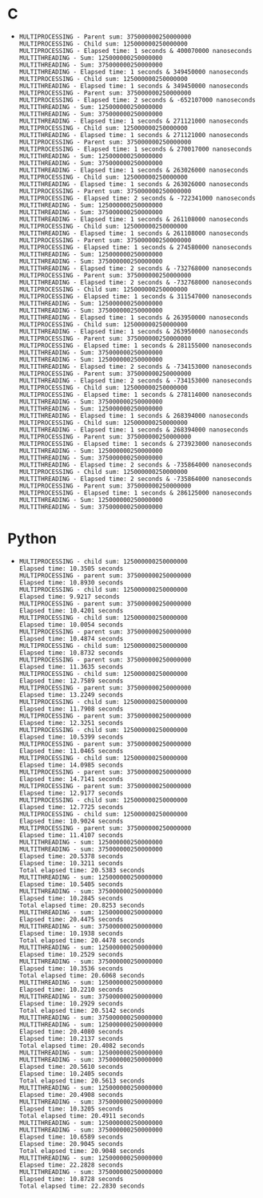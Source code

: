 # C
- ```
  MULTIPROCESSING - Parent sum: 375000000250000000
  MULTIPROCESSING - Child sum: 125000000250000000
  MULTIPROCESSING - Elapsed time: 1 seconds & 400070000 nanoseconds
  MULTITHREADING - Sum: 125000000250000000
  MULTITHREADING - Sum: 375000000250000000
  MULTITHREADING - Elapsed time: 1 seconds & 349450000 nanoseconds
  MULTIPROCESSING - Child sum: 125000000250000000
  MULTITHREADING - Elapsed time: 1 seconds & 349450000 nanoseconds
  MULTIPROCESSING - Parent sum: 375000000250000000
  MULTIPROCESSING - Elapsed time: 2 seconds & -652107000 nanoseconds
  MULTITHREADING - Sum: 125000000250000000
  MULTITHREADING - Sum: 375000000250000000
  MULTITHREADING - Elapsed time: 1 seconds & 271121000 nanoseconds
  MULTIPROCESSING - Child sum: 125000000250000000
  MULTITHREADING - Elapsed time: 1 seconds & 271121000 nanoseconds
  MULTIPROCESSING - Parent sum: 375000000250000000
  MULTIPROCESSING - Elapsed time: 1 seconds & 270017000 nanoseconds
  MULTITHREADING - Sum: 125000000250000000
  MULTITHREADING - Sum: 375000000250000000
  MULTITHREADING - Elapsed time: 1 seconds & 263026000 nanoseconds
  MULTIPROCESSING - Child sum: 125000000250000000
  MULTITHREADING - Elapsed time: 1 seconds & 263026000 nanoseconds
  MULTIPROCESSING - Parent sum: 375000000250000000
  MULTIPROCESSING - Elapsed time: 2 seconds & -722341000 nanoseconds
  MULTITHREADING - Sum: 125000000250000000
  MULTITHREADING - Sum: 375000000250000000
  MULTITHREADING - Elapsed time: 1 seconds & 261108000 nanoseconds
  MULTIPROCESSING - Child sum: 125000000250000000
  MULTITHREADING - Elapsed time: 1 seconds & 261108000 nanoseconds
  MULTIPROCESSING - Parent sum: 375000000250000000
  MULTIPROCESSING - Elapsed time: 1 seconds & 274580000 nanoseconds
  MULTITHREADING - Sum: 125000000250000000
  MULTITHREADING - Sum: 375000000250000000
  MULTITHREADING - Elapsed time: 2 seconds & -732768000 nanoseconds
  MULTIPROCESSING - Parent sum: 375000000250000000
  MULTITHREADING - Elapsed time: 2 seconds & -732768000 nanoseconds
  MULTIPROCESSING - Child sum: 125000000250000000
  MULTIPROCESSING - Elapsed time: 1 seconds & 311547000 nanoseconds
  MULTITHREADING - Sum: 125000000250000000
  MULTITHREADING - Sum: 375000000250000000
  MULTITHREADING - Elapsed time: 1 seconds & 263950000 nanoseconds
  MULTIPROCESSING - Child sum: 125000000250000000
  MULTITHREADING - Elapsed time: 1 seconds & 263950000 nanoseconds
  MULTIPROCESSING - Parent sum: 375000000250000000
  MULTIPROCESSING - Elapsed time: 1 seconds & 281155000 nanoseconds
  MULTITHREADING - Sum: 375000000250000000
  MULTITHREADING - Sum: 125000000250000000
  MULTITHREADING - Elapsed time: 2 seconds & -734153000 nanoseconds
  MULTIPROCESSING - Parent sum: 375000000250000000
  MULTITHREADING - Elapsed time: 2 seconds & -734153000 nanoseconds
  MULTIPROCESSING - Child sum: 125000000250000000
  MULTIPROCESSING - Elapsed time: 1 seconds & 278114000 nanoseconds
  MULTITHREADING - Sum: 375000000250000000
  MULTITHREADING - Sum: 125000000250000000
  MULTITHREADING - Elapsed time: 1 seconds & 268394000 nanoseconds
  MULTIPROCESSING - Child sum: 125000000250000000
  MULTITHREADING - Elapsed time: 1 seconds & 268394000 nanoseconds
  MULTIPROCESSING - Parent sum: 375000000250000000
  MULTIPROCESSING - Elapsed time: 1 seconds & 273923000 nanoseconds
  MULTITHREADING - Sum: 125000000250000000
  MULTITHREADING - Sum: 375000000250000000
  MULTITHREADING - Elapsed time: 2 seconds & -735864000 nanoseconds
  MULTIPROCESSING - Child sum: 125000000250000000
  MULTITHREADING - Elapsed time: 2 seconds & -735864000 nanoseconds
  MULTIPROCESSING - Parent sum: 375000000250000000
  MULTIPROCESSING - Elapsed time: 1 seconds & 286125000 nanoseconds
  MULTITHREADING - Sum: 125000000250000000
  MULTITHREADING - Sum: 375000000250000000
  ```
# Python
- ```
  MULTIPROCESSING - child sum: 125000000250000000
  Elapsed time: 10.3505 seconds
  MULTIPROCESSING - parent sum: 375000000250000000
  Elapsed time: 10.8930 seconds
  MULTIPROCESSING - child sum: 125000000250000000
  Elapsed time: 9.9217 seconds
  MULTIPROCESSING - parent sum: 375000000250000000
  Elapsed time: 10.4201 seconds
  MULTIPROCESSING - child sum: 125000000250000000
  Elapsed time: 10.0054 seconds
  MULTIPROCESSING - parent sum: 375000000250000000
  Elapsed time: 10.4874 seconds
  MULTIPROCESSING - child sum: 125000000250000000
  Elapsed time: 10.8732 seconds
  MULTIPROCESSING - parent sum: 375000000250000000
  Elapsed time: 11.3635 seconds
  MULTIPROCESSING - child sum: 125000000250000000
  Elapsed time: 12.7589 seconds
  MULTIPROCESSING - parent sum: 375000000250000000
  Elapsed time: 13.2249 seconds
  MULTIPROCESSING - child sum: 125000000250000000
  Elapsed time: 11.7908 seconds
  MULTIPROCESSING - parent sum: 375000000250000000
  Elapsed time: 12.3251 seconds
  MULTIPROCESSING - child sum: 125000000250000000
  Elapsed time: 10.5399 seconds
  MULTIPROCESSING - parent sum: 375000000250000000
  Elapsed time: 11.0465 seconds
  MULTIPROCESSING - child sum: 125000000250000000
  Elapsed time: 14.0985 seconds
  MULTIPROCESSING - parent sum: 375000000250000000
  Elapsed time: 14.7141 seconds
  MULTIPROCESSING - parent sum: 375000000250000000
  Elapsed time: 12.9177 seconds
  MULTIPROCESSING - child sum: 125000000250000000
  Elapsed time: 12.7725 seconds
  MULTIPROCESSING - child sum: 125000000250000000
  Elapsed time: 10.9024 seconds
  MULTIPROCESSING - parent sum: 375000000250000000
  Elapsed time: 11.4107 seconds
  MULTITHREADING - sum: 125000000250000000
  MULTITHREADING - sum: 375000000250000000
  Elapsed time: 20.5378 seconds
  Elapsed time: 10.3211 seconds
  Total elapsed time: 20.5383 seconds
  MULTITHREADING - sum: 125000000250000000
  Elapsed time: 10.5405 seconds
  MULTITHREADING - sum: 375000000250000000
  Elapsed time: 10.2845 seconds
  Total elapsed time: 20.8253 seconds
  MULTITHREADING - sum: 125000000250000000
  Elapsed time: 20.4475 seconds
  MULTITHREADING - sum: 375000000250000000
  Elapsed time: 10.1938 seconds
  Total elapsed time: 20.4478 seconds
  MULTITHREADING - sum: 125000000250000000
  Elapsed time: 10.2529 seconds
  MULTITHREADING - sum: 375000000250000000
  Elapsed time: 10.3536 seconds
  Total elapsed time: 20.6068 seconds
  MULTITHREADING - sum: 125000000250000000
  Elapsed time: 10.2210 seconds
  MULTITHREADING - sum: 375000000250000000
  Elapsed time: 10.2929 seconds
  Total elapsed time: 20.5142 seconds
  MULTITHREADING - sum: 375000000250000000
  MULTITHREADING - sum: 125000000250000000
  Elapsed time: 20.4080 seconds
  Elapsed time: 10.2137 seconds
  Total elapsed time: 20.4082 seconds
  MULTITHREADING - sum: 125000000250000000
  MULTITHREADING - sum: 375000000250000000
  Elapsed time: 20.5610 seconds
  Elapsed time: 10.2405 seconds
  Total elapsed time: 20.5613 seconds
  MULTITHREADING - sum: 125000000250000000
  Elapsed time: 20.4908 seconds
  MULTITHREADING - sum: 375000000250000000
  Elapsed time: 10.3205 seconds
  Total elapsed time: 20.4911 seconds
  MULTITHREADING - sum: 125000000250000000
  MULTITHREADING - sum: 375000000250000000
  Elapsed time: 10.6589 seconds
  Elapsed time: 20.9045 seconds
  Total elapsed time: 20.9048 seconds
  MULTITHREADING - sum: 125000000250000000
  Elapsed time: 22.2828 seconds
  MULTITHREADING - sum: 375000000250000000
  Elapsed time: 10.8728 seconds
  Total elapsed time: 22.2830 seconds
  ```
